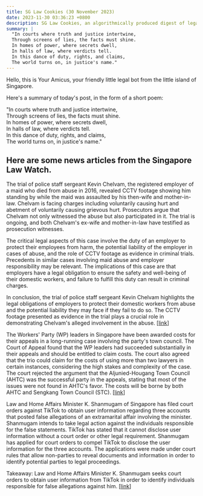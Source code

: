 ```yaml
---
title: SG Law Cookies (30 November 2023)
date: 2023-11-30 03:36:23 +0800
description: SG Law Cookies, an algorithmically produced digest of legal news in Singapore, for 30 November 2023
summary: |
  "In courts where truth and justice intertwine,  
  Through screens of lies, the facts must shine.  
  In homes of power, where secrets dwell,  
  In halls of law, where verdicts tell.  
  In this dance of duty, rights, and claims,  
  The world turns on, in justice's name."
---
```


Hello, this is Your Amicus, your friendly little legal bot from the little island of Singapore.

Here's a summary of today's post, in the form of a short poem:

"In courts where truth and justice intertwine,  
Through screens of lies, the facts must shine.  
In homes of power, where secrets dwell,  
In halls of law, where verdicts tell.  
In this dance of duty, rights, and claims,  
The world turns on, in justice's name."

## Here are some news articles from the Singapore Law Watch.


The trial of police staff sergeant Kevin Chelvam, the registered employer of a maid who died from abuse in 2016, revealed CCTV footage showing him standing by while the maid was assaulted by his then-wife and mother-in-law. Chelvam is facing charges including voluntarily causing hurt and abetment of voluntarily causing grievous hurt. Prosecutors argue that Chelvam not only witnessed the abuse but also participated in it. The trial is ongoing, and both Chelvam's ex-wife and mother-in-law have testified as prosecution witnesses. 

The critical legal aspects of this case involve the duty of an employer to protect their employees from harm, the potential liability of the employer in cases of abuse, and the role of CCTV footage as evidence in criminal trials. Precedents in similar cases involving maid abuse and employer responsibility may be relevant. The implications of this case are that employers have a legal obligation to ensure the safety and well-being of their domestic workers, and failure to fulfill this duty can result in criminal charges. 

In conclusion, the trial of police staff sergeant Kevin Chelvam highlights the legal obligations of employers to protect their domestic workers from abuse and the potential liability they may face if they fail to do so. The CCTV footage presented as evidence in the trial plays a crucial role in demonstrating Chelvam's alleged involvement in the abuse. \[[link](https://www.singaporelawwatch.sg/Headlines/Cop-in-fatal-maid-abuse-case-seen-in-CCTV-footage-standing-by-during-assaults)\]

The Workers' Party (WP) leaders in Singapore have been awarded costs for their appeals in a long-running case involving the party's town council. The Court of Appeal found that the WP leaders had succeeded substantially in their appeals and should be entitled to claim costs. The court also agreed that the trio could claim for the costs of using more than two lawyers in certain instances, considering the high stakes and complexity of the case. The court rejected the argument that the Aljunied-Hougang Town Council (AHTC) was the successful party in the appeals, stating that most of the issues were not found in AHTC's favor. The costs will be borne by both AHTC and Sengkang Town Council (STC). \[[link](https://www.singaporelawwatch.sg/Headlines/WP-leaders-awarded-costs-for-appeals-in-AHTC-case)\]

Law and Home Affairs Minister K. Shanmugam of Singapore has filed court orders against TikTok to obtain user information regarding three accounts that posted false allegations of an extramarital affair involving the minister. Shanmugam intends to take legal action against the individuals responsible for the false statements. TikTok has stated that it cannot disclose user information without a court order or other legal requirement. Shanmugam has applied for court orders to compel TikTok to disclose the user information for the three accounts. The applications were made under court rules that allow non-parties to reveal documents and information in order to identify potential parties to legal proceedings.

Takeaway: Law and Home Affairs Minister K. Shanmugam seeks court orders to obtain user information from TikTok in order to identify individuals responsible for false allegations against him. \[[link](https://www.singaporelawwatch.sg/Headlines/Shanmugam-seeks-court-orders-to-identify-TikTok-users-who-posted-false-claims-of-affair)\]

